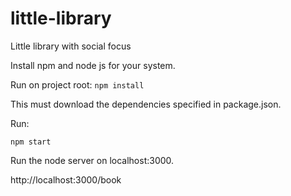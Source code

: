# little-library
Little library with social focus

Install npm and node js for your system.

Run on project root:
`npm install`

This must download the dependencies specified in package.json.

Run:

`npm start`

Run the node server on localhost:3000.

http://localhost:3000/book

